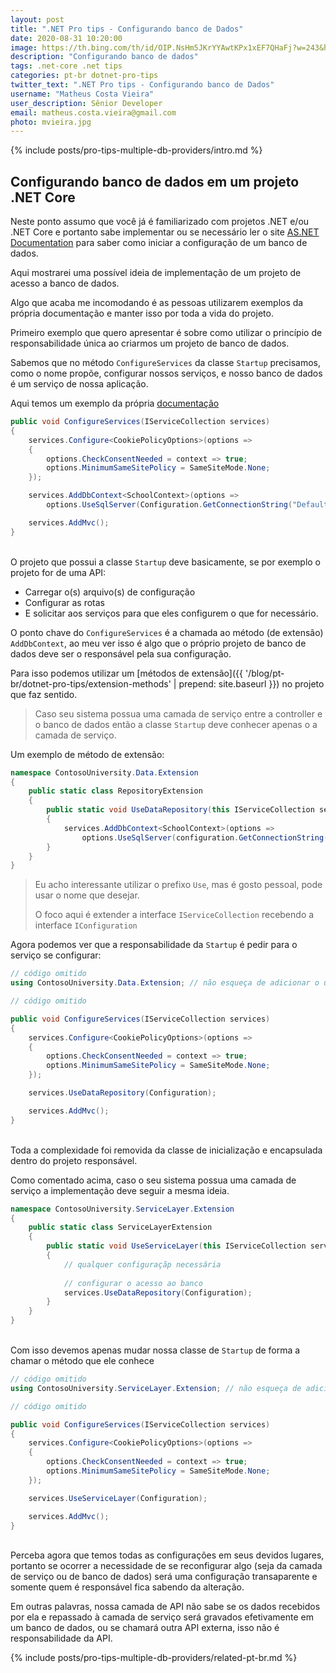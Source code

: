 ```yaml
---
layout: post
title: ".NET Pro tips - Configurando banco de Dados"
date: 2020-08-31 10:20:00
image: https://th.bing.com/th/id/OIP.NsHm5JKrYYAwtKPx1xEF7QHaFj?w=243&h=182&c=7&o=5&pid=1.7
description: "Configurando banco de dados"
tags: .net-core .net tips
categories: pt-br dotnet-pro-tips
twitter_text: ".NET Pro tips - Configurando banco de Dados"
username: "Matheus Costa Vieira"
user_description: Sênior Developer
email: matheus.costa.vieira@gmail.com
photo: mvieira.jpg
---
```


{% include posts/pro-tips-multiple-db-providers/intro.md %}

## Configurando banco de dados em um projeto .NET Core

Neste ponto assumo que você já é familiarizado com projetos .NET e/ou .NET Core e portanto sabe implementar ou se necessário ler o site [AS.NET Documentation](https://docs.microsoft.com/en-us/aspnet/core/?view=aspnetcore-3.1) para saber como iniciar a configuração de um banco de dados.

Aqui mostrarei uma possível ideia de implementação de um projeto de acesso a banco de dados.

Algo que acaba me incomodando é as pessoas utilizarem exemplos da própria documentação e manter isso por toda a vida do projeto.

Primeiro exemplo que quero apresentar é sobre como utilizar o princípio de responsabilidade única ao criarmos um projeto de banco de dados.

Sabemos que no método `ConfigureServices` da classe `Startup` precisamos, como o nome propõe, configurar nossos serviços, e nosso banco de dados é um serviço de nossa aplicação.

Aqui temos um exemplo da própria [documentação](https://docs.microsoft.com/en-us/aspnet/core/data/ef-mvc/intro?view=aspnetcore-3.1#register-the-schoolcontext)

```csharp
public void ConfigureServices(IServiceCollection services)
{
    services.Configure<CookiePolicyOptions>(options =>
    {
        options.CheckConsentNeeded = context => true;
        options.MinimumSameSitePolicy = SameSiteMode.None;
    });

    services.AddDbContext<SchoolContext>(options =>
        options.UseSqlServer(Configuration.GetConnectionString("DefaultConnection")));

    services.AddMvc();
}
```
\
O projeto que possui a classe `Startup` deve basicamente, se por exemplo o projeto for de uma API:

* Carregar o(s) arquivo(s) de configuração
* Configurar as rotas
* E solicitar aos serviços para que eles configurem o que for necessário.

O ponto chave do `ConfigureServices` é a chamada ao método (de extensão) `AddDbContext`, ao meu ver isso é algo que o próprio projeto de banco de dados deve ser o responsável pela sua configuração.

Para isso podemos utilizar um [métodos de extensão]({{ '/blog/pt-br/dotnet-pro-tips/extension-methods'  | prepend: site.baseurl }}) no projeto que faz sentido.

> Caso seu sistema possua uma camada de serviço entre a controller e o banco de dados então a classe `Startup` deve conhecer apenas o a camada de serviço.

Um exemplo de método de extensão:

```csharp
namespace ContosoUniversity.Data.Extension
{
    public static class RepositoryExtension
    {
        public static void UseDataRepository(this IServiceCollection services, IConfiguration configuration)
        {
            services.AddDbContext<SchoolContext>(options =>
                options.UseSqlServer(configuration.GetConnectionString("DefaultConnection")));
        }
    }
}
```

> Eu acho interessante utilizar o prefixo `Use`, mas é gosto pessoal, pode usar o nome que desejar.
> 
> O foco aqui é extender a interface `IServiceCollection` recebendo a interface `IConfiguration`

Agora podemos ver que a responsabilidade da `Startup` é pedir para o serviço se configurar:

```csharp
// código omitido
using ContosoUniversity.Data.Extension; // não esqueça de adicionar o using para o método de extensã

// código omitido

public void ConfigureServices(IServiceCollection services)
{
    services.Configure<CookiePolicyOptions>(options =>
    {
        options.CheckConsentNeeded = context => true;
        options.MinimumSameSitePolicy = SameSiteMode.None;
    });

    services.UseDataRepository(Configuration);

    services.AddMvc();
}
```
\
Toda a complexidade foi removida da classe de inicialização e encapsulada dentro do projeto responsável.

Como comentado acima, caso o seu sistema possua uma camada de serviço a implementação deve seguir a mesma ideia.


```csharp
namespace ContosoUniversity.ServiceLayer.Extension
{
    public static class ServiceLayerExtension
    {
        public static void UseServiceLayer(this IServiceCollection services, IConfiguration configuration)
        {
            // qualquer configuraçãp necessária
            
            // configurar o acesso ao banco
            services.UseDataRepository(Configuration);
        }
    }
}
```
\
Com isso devemos apenas mudar nossa classe de `Startup` de forma a chamar o método que ele conhece

```csharp
// código omitido
using ContosoUniversity.ServiceLayer.Extension; // não esqueça de adicionar o using para o método de extensã

// código omitido

public void ConfigureServices(IServiceCollection services)
{
    services.Configure<CookiePolicyOptions>(options =>
    {
        options.CheckConsentNeeded = context => true;
        options.MinimumSameSitePolicy = SameSiteMode.None;
    });

    services.UseServiceLayer(Configuration);

    services.AddMvc();
}
```
\
Perceba agora que temos todas as configurações em seus devidos lugares, portanto se ocorrer a necessidade de se reconfigurar algo (seja da camada de serviço ou de banco de dados) será uma configuração transaparente e somente quem é responsável fica sabendo da alteração.

Em outras palavras, nossa camada de API não sabe se os dados recebidos por ela e repassado à camada de serviço será gravados efetivamente em um banco de dados, ou se chamará outra API externa, isso não é responsabilidade da API.

{% include posts/pro-tips-multiple-db-providers/related-pt-br.md %}